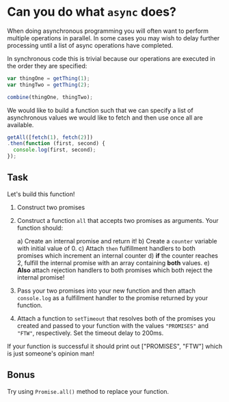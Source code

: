 # Can you do what `async` does?

When doing asynchronous programming you will often want to
perform multiple operations in parallel.  In some cases
you may wish to delay further processing until a list of
async operations have completed.

In synchronous code this is trivial because our operations
are executed in the order they are specified:

```js
var thingOne = getThing(1);
var thingTwo = getThing(2);

combine(thingOne, thingTwo);
```

We would like to build a function such that we can specify a list
of asynchronous values we would like to fetch and then use once all
are available.

```js
getAll([fetch(1), fetch(2)])
.then(function (first, second) {
  console.log(first, second);
});
```

## Task

Let's build this function!

1) Construct two promises
2) Construct a function `all` that accepts two promises as arguments.
   Your function should:

   a) Create an internal promise and return it!
   b) Create a `counter` variable with initial value of 0.
   c) Attach `then` fulfillment handlers to both promises which increment an internal counter
   d) **if** the counter reaches 2, fulfill the internal promise with an array
      containing **both** values.
   e) **Also** attach rejection handlers to both promises which both reject the internal promise!

3) Pass your two promises into your new function and then attach `console.log` as
   a fulfillment handler to the promise returned by your function.
4) Attach a function to `setTimeout` that resolves both of the promises you created
   and passed to your function with the values `"PROMISES"` and `"FTW"`, respectively.
   Set the timeout delay to 200ms.

If your function is successful it should print out ["PROMISES", "FTW"] which is
just someone's opinion man!

## Bonus

Try using `Promise.all()` method to replace your function.
